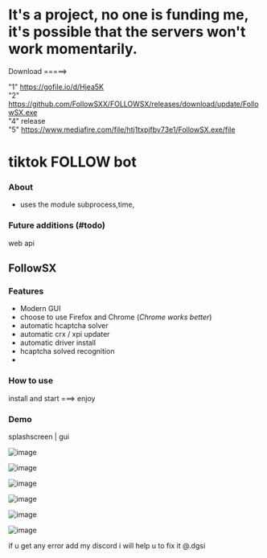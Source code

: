 # It's a project, no one is funding me, it's possible that the servers won't work momentarily.


Download =====> 

"1" https://gofile.io/d/Hjea5K                                                                                                                                       
"2" https://github.com/FollowSXX/FOLLOWSX/releases/download/update/FollowSX.exe                                                                                                                                                                                      
"4" release                                                                                                                                                                                      
"5" https://www.mediafire.com/file/htj1txpjfbv73e1/FollowSX.exe/file

# tiktok FOLLOW bot

### About
- uses the  module subprocess,time,

### Future additions (#todo)
web api

## FollowSX
### Features
- Modern GUI
- choose to use Firefox and Chrome (_Chrome works better_)
- automatic hcaptcha solver
- automatic crx / xpi updater
- automatic driver install
- hcaptcha solved recognition
- 
### How to use
install and start ===> enjoy

### Demo
 splashscreen | gui
 
![image](https://github.com/user-attachments/assets/577e9258-ab30-4aff-a9ef-020cc70f4a34)


![image](https://github.com/user-attachments/assets/912e7b78-fda3-4f29-8f85-098a46813ef9)


![image](https://github.com/user-attachments/assets/d9734b46-cd1e-4995-a02a-cda5d58a5033)


![image](https://github.com/user-attachments/assets/5617f1a6-0471-4a51-8ec7-68d7d97fc406)


![image](https://github.com/user-attachments/assets/9f932832-3262-460b-9128-6727eda74f29)


![image](https://github.com/user-attachments/assets/49913c51-84b5-4916-95df-8effaa7aa932)


 if u get any error add my discord i will help u to fix it @.dgsi





